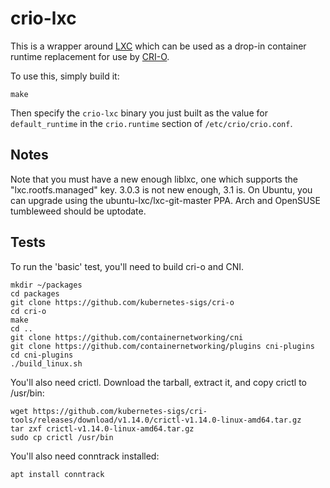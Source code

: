 # crio-lxc

This is a wrapper around [LXC](https://github.com/lxc/lxc) which can be used as
a drop-in container runtime replacement for use by
[CRI-O](https://github.com/kubernetes-sigs/cri-o).

To use this, simply build it:

```
make
```

Then specify the `crio-lxc` binary you just built as the value for
`default_runtime` in the `crio.runtime` section of `/etc/crio/crio.conf`.

## Notes

Note that you must have a new enough liblxc, one which supports the
"lxc.rootfs.managed" key.  3.0.3 is not new enough, 3.1 is.  On Ubuntu,
you can upgrade using the ubuntu-lxc/lxc-git-master PPA.  Arch and
OpenSUSE tumbleweed should be uptodate.

## Tests

To run the 'basic' test, you'll need to build cri-o and CNI.

```
mkdir ~/packages
cd packages
git clone https://github.com/kubernetes-sigs/cri-o
cd cri-o
make
cd ..
git clone https://github.com/containernetworking/cni
git clone https://github.com/containernetworking/plugins cni-plugins
cd cni-plugins
./build_linux.sh
```

You'll also need crictl.  Download the tarball, extract it, and
copy crictl to /usr/bin:

```
wget https://github.com/kubernetes-sigs/cri-tools/releases/download/v1.14.0/crictl-v1.14.0-linux-amd64.tar.gz
tar zxf crictl-v1.14.0-linux-amd64.tar.gz
sudo cp crictl /usr/bin
```

You'll also need conntrack installed:

```
apt install conntrack
```
